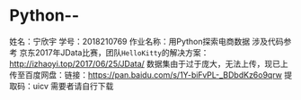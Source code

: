# Python--
姓名：宁欣宇 学号：2018210769 作业名称：用Python探索电商数据
涉及代码参考 京东2017年JData比赛，团队`HelloKitty`的解决方案：http://izhaoyi.top/2017/06/25/JData/
数据集由于过于庞大，无法上传，现已上传至百度网盘：链接：https://pan.baidu.com/s/1Y-biFvPL-_BDbdKz6o9qrw 
提取码：uicv 
需要者请自行下载
